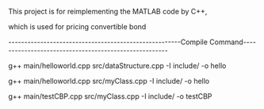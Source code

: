 This project is for reimplementing the MATLAB code by C++,

which is used for pricing convertible bond


------------------------------------------------------Compile Command------------------------------------------------------

g++ main/helloworld.cpp src/dataStructure.cpp -I include/ -o hello

g++ main/helloworld.cpp src/myClass.cpp  -I include/ -o hello

g++ main/testCBP.cpp src/myClass.cpp -I include/ -o testCBP